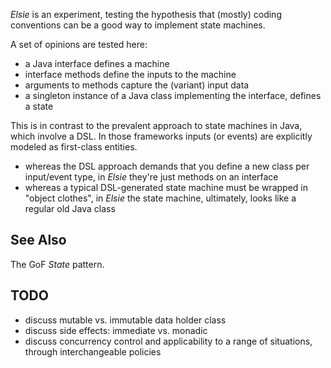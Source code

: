 _Elsie_ is an experiment, testing the hypothesis that (mostly) coding conventions can be a good way to implement state machines.

A set of opinions are tested here:

* a Java interface defines a machine
* interface methods define the inputs to the machine
* arguments to methods capture the (variant) input data
* a singleton instance of a Java class implementing the interface, defines a state

This is in contrast to the prevalent approach to state machines in Java, which involve a DSL. In those frameworks inputs (or events) are explicitly modeled as first-class entities.


* whereas the DSL approach demands that you define a new class per input/event type, in _Elsie_ they're just methods on an interface
* whereas a typical DSL-generated state machine must be wrapped in "object clothes", in _Elsie_ the state machine, ultimately, looks like a regular old Java class 

## See Also

The GoF _State_ pattern.

## TODO

* discuss mutable vs. immutable data holder class
* discuss side effects: immediate vs. monadic
* discuss concurrency control and applicability to a range of situations, through interchangeable policies

